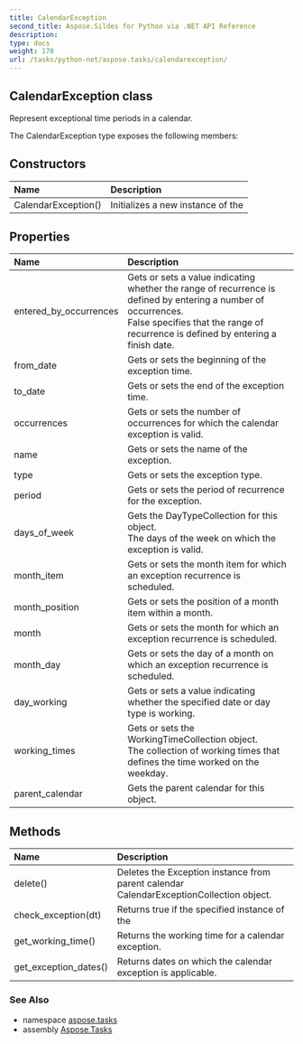 ```yaml
---
title: CalendarException
second_title: Aspose.Sildes for Python via .NET API Reference
description: 
type: docs
weight: 170
url: /tasks/python-net/aspose.tasks/calendarexception/
---
```


## CalendarException class

Represent exceptional time periods in a calendar.

The CalendarException type exposes the following members:
## Constructors
| Name | Description |
| :- | :- |
|CalendarException()|Initializes a new instance of the|
## Properties
| Name | Description |
| :- | :- |
|entered_by_occurrences|Gets or sets a value indicating whether the range of recurrence is defined by entering a number of occurrences.<br/>            False specifies that the range of recurrence is defined by entering a finish date.|
|from_date|Gets or sets the beginning of the exception time.|
|to_date|Gets or sets the end of the exception time.|
|occurrences|Gets or sets the number of occurrences for which the calendar exception is valid.|
|name|Gets or sets the name of the exception.|
|type|Gets or sets the exception type.|
|period|Gets or sets the period of recurrence for the exception.|
|days_of_week|Gets the DayTypeCollection for this object.<br/>            The days of the week on which the exception is valid.|
|month_item|Gets or sets the month item for which an exception recurrence is scheduled.|
|month_position|Gets or sets the position of a month item within a month.|
|month|Gets or sets the month for which an exception recurrence is scheduled.|
|month_day|Gets or sets the day of a month on which an exception recurrence is scheduled.|
|day_working|Gets or sets a value indicating whether the specified date or day type is working.|
|working_times|Gets or sets the WorkingTimeCollection object.<br/>            The collection of working times that defines the time worked on the weekday.|
|parent_calendar|Gets the parent calendar for this object.|
## Methods
| Name | Description |
| :- | :- |
|delete()|Deletes the Exception instance from parent calendar CalendarExceptionCollection object.|
|check_exception(dt)|Returns true if the specified instance of the|
|get_working_time()|Returns the working time for a calendar exception.|
|get_exception_dates()|Returns dates on which the calendar exception is applicable.|

### See Also

* namespace [aspose.tasks](/tasks/python-net/aspose.tasks/)
* assembly [Aspose.Tasks](/tasks/python-net/)

